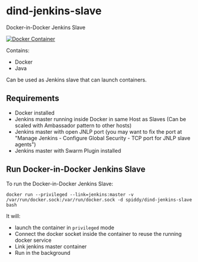 dind-jenkins-slave
==================

Docker-in-Docker Jenkins Slave

[![Docker Container](http://img.shields.io/badge/container-spiddy%2Fdind--jenkins--slave-blue.svg)](https://registry.hub.docker.com/u/spiddy/dind-jenkins-slave/)

Contains:

* Docker
* Java

Can be used as Jenkins slave that can launch containers.

Requirements
------------

* Docker installed
* Jenkins master running inside Docker in same Host as Slaves (Can be scaled with Ambassador pattern to other hosts)
* Jenkins master with open JNLP port (you may want to fix the port at "Manage Jenkins - Configure Global Security - TCP port for JNLP slave agents")
* Jenkins master with Swarm Plugin installed

Run Docker-in-Docker Jenkins Slave
---------------------

To run the Docker-in-Docker Jenkins Slave:

```
docker run --privileged --link=jenkins:master -v /var/run/docker.sock:/var/run/docker.sock -d spiddy/dind-jenkins-slave bash
```

It will:

* launch the container in `privileged` mode
* Connect the docker socket inside the container to reuse the running docker service
* Link jenkins master container
* Run in the background
